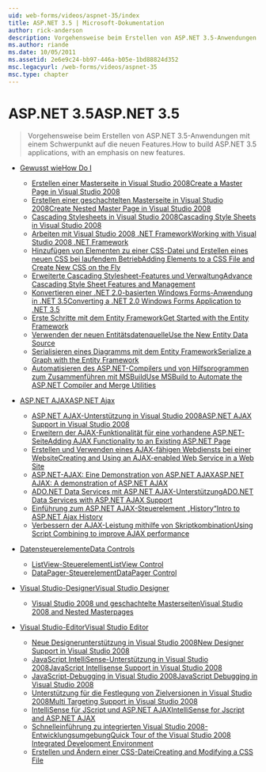 ```yaml
---
uid: web-forms/videos/aspnet-35/index
title: ASP.NET 3.5 | Microsoft-Dokumentation
author: rick-anderson
description: Vorgehensweise beim Erstellen von ASP.NET 3.5-Anwendungen mit einem Schwerpunkt auf die neuen Features.
ms.author: riande
ms.date: 10/05/2011
ms.assetid: 2e6e9c24-bb97-446a-b05e-1bd88824d352
msc.legacyurl: /web-forms/videos/aspnet-35
msc.type: chapter
---
```

<a name="aspnet-35"></a><span data-ttu-id="b6139-103">ASP.NET 3.5</span><span class="sxs-lookup"><span data-stu-id="b6139-103">ASP.NET 3.5</span></span>
====================
> <span data-ttu-id="b6139-104">Vorgehensweise beim Erstellen von ASP.NET 3.5-Anwendungen mit einem Schwerpunkt auf die neuen Features.</span><span class="sxs-lookup"><span data-stu-id="b6139-104">How to build ASP.NET 3.5 applications, with an emphasis on new features.</span></span>


- [<span data-ttu-id="b6139-105">Gewusst wie</span><span class="sxs-lookup"><span data-stu-id="b6139-105">How Do I</span></span>](how-do-i/index.md)

    - [<span data-ttu-id="b6139-106">Erstellen einer Masterseite in Visual Studio 2008</span><span class="sxs-lookup"><span data-stu-id="b6139-106">Create a Master Page in Visual Studio 2008</span></span>](how-do-i/how-do-i-create-a-master-page-in-visual-studio-2008.md)
    - [<span data-ttu-id="b6139-107">Erstellen einer geschachtelten Masterseite in Visual Studio 2008</span><span class="sxs-lookup"><span data-stu-id="b6139-107">Create Nested Master Page in Visual Studio 2008</span></span>](how-do-i/how-do-i-create-nested-master-page-in-visual-studio-2008.md)
    - [<span data-ttu-id="b6139-108">Cascading Stylesheets in Visual Studio 2008</span><span class="sxs-lookup"><span data-stu-id="b6139-108">Cascading Style Sheets in Visual Studio 2008</span></span>](how-do-i/how-do-i-cascading-style-sheets-in-visual-studio-2008.md)
    - [<span data-ttu-id="b6139-109">Arbeiten mit Visual Studio 2008 .NET Framework</span><span class="sxs-lookup"><span data-stu-id="b6139-109">Working with Visual Studio 2008 .NET Framework</span></span>](how-do-i/how-do-i-working-with-visual-studio-2008-net-framework.md)
    - [<span data-ttu-id="b6139-110">Hinzufügen von Elementen zu einer CSS-Datei und Erstellen eines neuen CSS bei laufendem Betrieb</span><span class="sxs-lookup"><span data-stu-id="b6139-110">Adding Elements to a CSS File and Create New CSS on the Fly</span></span>](how-do-i/how-do-i-adding-elements-to-a-css-file-and-create-new-css-on-the-fly.md)
    - [<span data-ttu-id="b6139-111">Erweiterte Cascading Stylesheet-Features und Verwaltung</span><span class="sxs-lookup"><span data-stu-id="b6139-111">Advance Cascading Style Sheet Features and Management</span></span>](how-do-i/how-do-i-advance-cascading-style-sheet-features-and-management.md)
    - [<span data-ttu-id="b6139-112">Konvertieren einer .NET 2.0-basierten Windows Forms-Anwendung in .NET 3.5</span><span class="sxs-lookup"><span data-stu-id="b6139-112">Converting a .NET 2.0 Windows Forms Application to .NET 3.5</span></span>](how-do-i/how-do-i-converting-a-net-20-windows-forms-application-to-net-35.md)
    - [<span data-ttu-id="b6139-113">Erste Schritte mit dem Entity Framework</span><span class="sxs-lookup"><span data-stu-id="b6139-113">Get Started with the Entity Framework</span></span>](how-do-i/how-do-i-get-started-with-the-entity-framework.md)
    - [<span data-ttu-id="b6139-114">Verwenden der neuen Entitätsdatenquelle</span><span class="sxs-lookup"><span data-stu-id="b6139-114">Use the New Entity Data Source</span></span>](how-do-i/how-do-i-use-the-new-entity-data-source.md)
    - [<span data-ttu-id="b6139-115">Serialisieren eines Diagramms mit dem Entity Framework</span><span class="sxs-lookup"><span data-stu-id="b6139-115">Serialize a Graph with the Entity Framework</span></span>](how-do-i/how-do-i-serialize-a-graph-with-the-entity-framework.md)
    - [<span data-ttu-id="b6139-116">Automatisieren des ASP.NET-Compilers und von Hilfsprogrammen zum Zusammenführen mit MSBuild</span><span class="sxs-lookup"><span data-stu-id="b6139-116">Use MSBuild to Automate the ASP.NET Compiler and Merge Utilities</span></span>](how-do-i/how-do-i-use-msbuild-to-automate-the-aspnet-compiler-and-merge-utilities.md)
- [<span data-ttu-id="b6139-117">ASP.NET AJAX</span><span class="sxs-lookup"><span data-stu-id="b6139-117">ASP.NET Ajax</span></span>](aspnet-ajax/index.md)

    - [<span data-ttu-id="b6139-118">ASP.NET AJAX-Unterstützung in Visual Studio 2008</span><span class="sxs-lookup"><span data-stu-id="b6139-118">ASP.NET AJAX Support in Visual Studio 2008</span></span>](aspnet-ajax/aspnet-ajax-support-in-visual-studio-2008.md)
    - [<span data-ttu-id="b6139-119">Erweitern der AJAX-Funktionalität für eine vorhandene ASP.NET-Seite</span><span class="sxs-lookup"><span data-stu-id="b6139-119">Adding AJAX Functionality to an Existing ASP.NET Page</span></span>](aspnet-ajax/adding-ajax-functionality-to-an-existing-aspnet-page.md)
    - [<span data-ttu-id="b6139-120">Erstellen und Verwenden eines AJAX-fähigen Webdiensts bei einer Website</span><span class="sxs-lookup"><span data-stu-id="b6139-120">Creating and Using an AJAX-enabled Web Service in a Web Site</span></span>](aspnet-ajax/creating-and-using-an-ajax-enabled-web-service-in-a-web-site.md)
    - [<span data-ttu-id="b6139-121">ASP.NET-AJAX: Eine Demonstration von ASP.NET AJAX</span><span class="sxs-lookup"><span data-stu-id="b6139-121">ASP.NET AJAX: A demonstration of ASP.NET AJAX</span></span>](aspnet-ajax/aspnet-ajax-a-demonstration-of-aspnet-ajax.md)
    - [<span data-ttu-id="b6139-122">ADO.NET Data Services mit ASP.NET AJAX-Unterstützung</span><span class="sxs-lookup"><span data-stu-id="b6139-122">ADO.NET Data Services with ASP.NET AJAX Support</span></span>](aspnet-ajax/adonet-data-services-with-aspnet-ajax-support.md)
    - [<span data-ttu-id="b6139-123">Einführung zum ASP.NET AJAX-Steuerelement „History“</span><span class="sxs-lookup"><span data-stu-id="b6139-123">Intro to ASP.NET Ajax History</span></span>](aspnet-ajax/introduction-to-aspnet-ajax-history.md)
    - [<span data-ttu-id="b6139-124">Verbessern der AJAX-Leistung mithilfe von Skriptkombination</span><span class="sxs-lookup"><span data-stu-id="b6139-124">Using Script Combining to improve AJAX performance</span></span>](aspnet-ajax/using-script-combining-to-improve-ajax-performance.md)
- [<span data-ttu-id="b6139-125">Datensteuerelemente</span><span class="sxs-lookup"><span data-stu-id="b6139-125">Data Controls</span></span>](data-controls/index.md)

    - [<span data-ttu-id="b6139-126">ListView-Steuerelement</span><span class="sxs-lookup"><span data-stu-id="b6139-126">ListView Control</span></span>](data-controls/the-listview-control.md)
    - [<span data-ttu-id="b6139-127">DataPager-Steuerelement</span><span class="sxs-lookup"><span data-stu-id="b6139-127">DataPager Control</span></span>](data-controls/the-datapager-control.md)
- [<span data-ttu-id="b6139-128">Visual Studio-Designer</span><span class="sxs-lookup"><span data-stu-id="b6139-128">Visual Studio Designer</span></span>](visual-studio-designer/index.md)

    - [<span data-ttu-id="b6139-129">Visual Studio 2008 und geschachtelte Masterseiten</span><span class="sxs-lookup"><span data-stu-id="b6139-129">Visual Studio 2008 and Nested Masterpages</span></span>](visual-studio-designer/visual-studio-2008-and-nested-masterpages.md)
- [<span data-ttu-id="b6139-130">Visual Studio-Editor</span><span class="sxs-lookup"><span data-stu-id="b6139-130">Visual Studio Editor</span></span>](visual-studio-editor/index.md)

    - [<span data-ttu-id="b6139-131">Neue Designerunterstützung in Visual Studio 2008</span><span class="sxs-lookup"><span data-stu-id="b6139-131">New Designer Support in Visual Studio 2008</span></span>](visual-studio-editor/new-designer-support-in-visual-studio-2008.md)
    - [<span data-ttu-id="b6139-132">JavaScript IntelliSense-Unterstützung in Visual Studio 2008</span><span class="sxs-lookup"><span data-stu-id="b6139-132">JavaScript Intellisense Support in Visual Studio 2008</span></span>](visual-studio-editor/javascript-intellisense-support-in-visual-studio-2008.md)
    - [<span data-ttu-id="b6139-133">JavaScript-Debugging in Visual Studio 2008</span><span class="sxs-lookup"><span data-stu-id="b6139-133">JavaScript Debugging in Visual Studio 2008</span></span>](visual-studio-editor/javascript-debugging-in-visual-studio-2008.md)
    - [<span data-ttu-id="b6139-134">Unterstützung für die Festlegung von Zielversionen in Visual Studio 2008</span><span class="sxs-lookup"><span data-stu-id="b6139-134">Multi Targeting Support in Visual Studio 2008</span></span>](visual-studio-editor/multi-targeting-support-in-visual-studio-2008.md)
    - [<span data-ttu-id="b6139-135">IntelliSense für JScript und ASP.NET AJAX</span><span class="sxs-lookup"><span data-stu-id="b6139-135">IntelliSense for Jscript and ASP.NET AJAX</span></span>](visual-studio-editor/intellisense-for-jscript-and-aspnet-ajax.md)
    - [<span data-ttu-id="b6139-136">Schnelleinführung zu integrierten Visual Studio 2008-Entwicklungsumgebung</span><span class="sxs-lookup"><span data-stu-id="b6139-136">Quick Tour of the Visual Studio 2008 Integrated Development Environment</span></span>](visual-studio-editor/quick-tour-of-the-visual-studio-2008-integrated-development-environment.md)
    - [<span data-ttu-id="b6139-137">Erstellen und Ändern einer CSS-Datei</span><span class="sxs-lookup"><span data-stu-id="b6139-137">Creating and Modifying a CSS File</span></span>](visual-studio-editor/creating-and-modifying-a-css-file.md)
